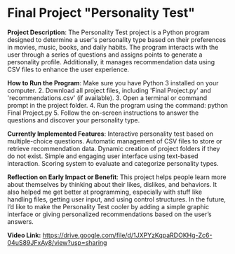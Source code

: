# Final Project "Personality Test"

**Project Description**:
The Personality Test project is a Python program designed to determine a user's personality type based on their preferences in movies, music, books, and daily habits. The program interacts with the user through a series of questions and assigns points to generate a personality profile. Additionally, it manages recommendation data using CSV files to enhance the user experience.

**How to Run the Program**:
Make sure you have Python 3 installed on your computer.
2. Download all project files, including 'Final Project.py' and 'recommendations.csv' (if available).
3. Open a terminal or command prompt in the project folder.
4. Run the program using the command:
   python Final Project.py
5. Follow the on-screen instructions to answer the questions and discover your personality type.

**Currently Implemented Features**:
Interactive personality test based on multiple-choice questions.
Automatic management of CSV files to store or retrieve recommendation data.
Dynamic creation of project folders if they do not exist.
Simple and engaging user interface using text-based interaction.
Scoring system to evaluate and categorize personality types.

**Reflection on Early Impact or Benefit**:
This project helps people learn more about themselves by thinking about their likes, dislikes, and behaviors. It also helped me get better at programming, especially with stuff like handling files, getting user input, and using control structures. In the future, I’d like to make the Personality Test cooler by adding a simple graphic interface or giving personalized recommendations based on the user’s answers.


**Video Link:** https://drive.google.com/file/d/1JXPYzKqpaRDOKHg-Zc6-04uS89JFxAy8/view?usp=sharing

